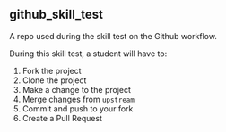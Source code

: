 
## github_skill_test

A repo used during the skill test on the Github workflow.

During this skill test, a student will have to:


1. Fork the project
2. Clone the project
3. Make a change to the project
4.  Merge changes from `upstream`
5. Commit and push to your fork
6. Create a Pull Request

